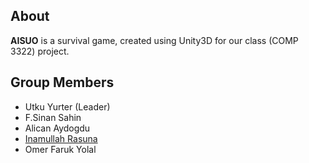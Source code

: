About
-----
**AISUO** is a survival game, created using Unity3D for our class (COMP 3322) project.

Group Members
-------------
- Utku Yurter (Leader)
- F.Sinan Sahin
- Alican Aydogdu
- [Inamullah Rasuna](https://irasuna.github.io)
- Omer Faruk Yolal